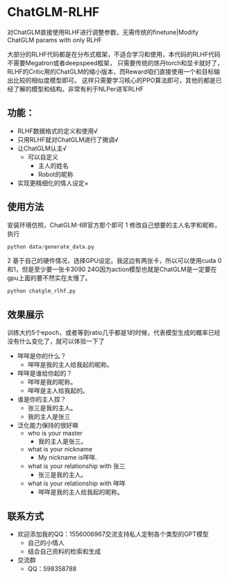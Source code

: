 # ChatGLM-RLHF
对ChatGLM直接使用RLHF进行调整参数，无需传统的finetune|Modify ChatGLM params with only RLHF

大部分的RLHF代码都是在分布式框架，不适合学习和使用，本代码的RLHF代码不需要Megatron或者deepspeed框架，
只需要传统的炼丹torch和显卡就好了，RLHF的Critic用的ChatGLM的缩小版本，而Reward咱们直接使用一个和目标输出比较的相似度模型即可。
这样只需要学习核心的PPO算法即可，其他的都是已经了解的模型和结构。非常有利于NLPer进军RLHF
## 功能：
- RLHF数据格式的定义和使用√
- 只用RLHF就对ChatGLM进行了微调√
- 让ChatGLM认主√
    - 可以自定义
        - 主人的姓名
        - Robot的昵称
- 实现更精细化的情人设定×
## 使用方法
安装环境仿照，ChatGLM-6B官方那个即可
1 修改自己想要的主人名字和昵称，执行
```python
python data/generate_data.py
```
2 基于自己的硬件情况，选择GPU设定。我这边有两张卡，所以可以使用cuda 0和1，但是至少要一张卡3090 24G因为action模型也就是ChatGLM是一定要在gpu上面的要不然实在太慢了。
```python
python chatglm_rlhf.py
```

## 效果展示
训练大约5个epoch，或者等到ratio几乎都是1的时候，代表模型生成的概率已经没有什么变化了，就可以体验一下了
- 咩咩是你的什么？
    - 咩咩是我的主人给我起的昵称。
- 咩咩是谁给你起的？
    - 咩咩是我的昵称。
    - 咩咩是主人给我起的。
- 谁是你的主人捏？
    - 张三是我的主人。
    - 我的主人是张三
- 泛化能力保持的很好嘛
    - who is your master
        - 我的主人是张三。
    - what is your nickname
        - My nickname is咩咩.
    - what is your relationship with 张三
        - 张三是我的主人。
    - what is your relationship with 咩咩
        - 咩咩是我的主人给我起的昵称。
## 联系方式
- 欢迎添加我的QQ：1556006967交流支持私人定制各个类型的GPT模型
    - 自己的小情人
    - 结合自己资料的检索和生成
- 交流群
    - QQ：598358788